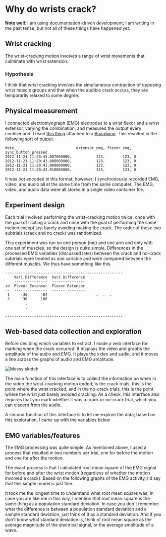 Why do wrists crack?
===
**Note well**: I am using documentation-driven development; I am writing in the
past tense, but not all of these things have happened yet.

## Wrist cracking
The wrist-cracking motion involves a range of wrist movements that culminate
with wrist extension.

### Hypothesis
I think that wrist cracking involves the simultaneous contraction of opposing
wrist muscle groups and that when the audible crack occurs, they are
temporarily relaxed to some degree.

## Physical measurement
I connected electromyograph (EMG) electrodes to a wrist flexor and a wrist extensor, varying the
combination, and measured the output every centisecond. I used
[this thing]()
attached to a [Boarduino]().
This resulted in the following sort of output.

    date,                           extensor_emg, flexor_emg, sync_button_pressed
    2012-11-21 11:20:43.007000000,           123,        123, 0
    2012-11-21 11:20:43.008000000,           123,        123, 0
    2012-11-21 11:20:43.009000000,           123,        123, 0
    2012-11-21 11:20:43.010000000,           123,        123, 0

It was not encoded in this format, however; I synchronously recorded
EMG, video, and audio all at the same time from the same computer.
The EMG, video, and audio data were all stored in a single video container file.

## Experiment design
Each trial involved performing the wrist-cracking motion twice, once with the
goal of iliciting a crack and once with the goal of performing the same motion
except just barely avoiding making the crack. The order of these two subtrials
(crack and no crack) was randomized.

This experiment was run on one person (me) and one arm and only with one set
of muscles, so the design is quite simple. Differences in the processed EMG
variables (discussed later) between the crack and no-crack subtrials were
treated as one variable and were compared between the different muscles.
We thus have something like this.

    -----------------------------------------------------
        Var1 Difference  Var2 Difference        
        ---------------  --------------- 
    id  Flexor Extensor  Flexor Extensor
    --  ------ --------  ------ --------
     1     -30      -84                      .  .  .
     2      30      100
             .
             .
             .
    -----------------------------------------------------

## Web-based data collection and exploration
Before deciding which variables to extract, I made a web interface for marking
when the crack occurred. It displays the video and graphs the amplitude of the
audio and EMG. It plays the video and audio, and it moves a line across the
graphs of audio and EMG amplitude.

![Messy sketch](notes/1a.png)

The main function of this interface is to collect the information on when in
the video the wrist-cracking motion ended; is the crack trials, this is the
point where the wrist cracked, and in the no-crack trials, this is the point
where the wrist just barely avoided cracking. As a check, this interface also
requires that you mark whether it was a crack or no-crack trial, which you
can discern from the audio.

A second function of this interface is to let me explore the data; based on
this exploration, I came up with the variables below

## EMG variables/features
The EMG processing was quite simple. As mentioned above, I used a process
that resulted in two numbers per trial, one for before the motion and one
for after the motion.

The exact process is that I calculated root mean square of the EMG signal
for before and after the wrist motion (regardless of whether the motion
involved a crack). Based on the following graphs of the EMG activity,
I'd say that this simple model is just fine.

It took me the longest time to understand what root mean
square was; in case you are like me in this way, I mention that root mean
square is the same thing as a population standard deviation. In case you
don't remember what the difference is between a population standard deviation
and a sample standard deviation, just think of it as a standard deviation.
And if you don't know what standard deviation is, think of root mean square
as the average magnitude of the electrical signal, or the average amplitude
of a wave.

##

